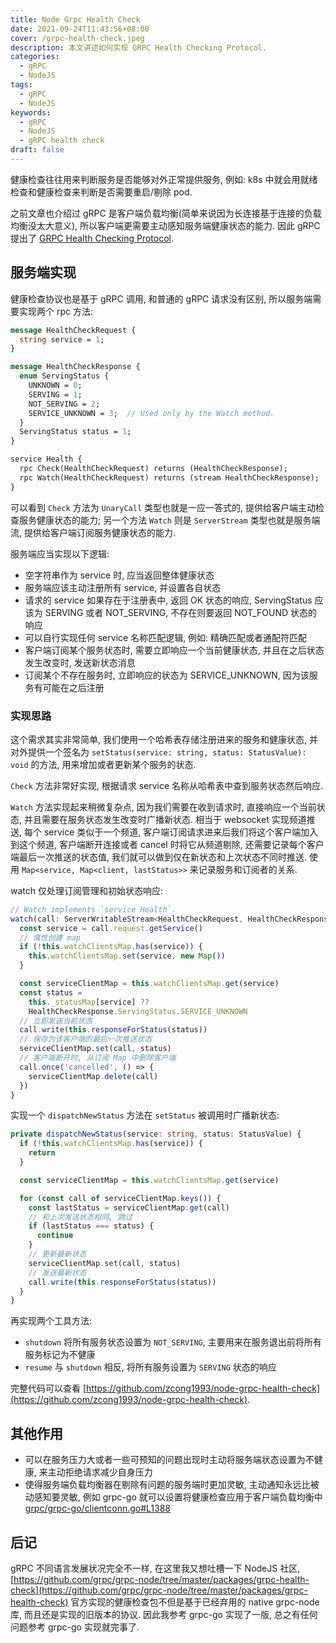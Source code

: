 ```yaml
---
title: Node Grpc Health Check
date: 2021-09-24T11:43:56+08:00
cover: /grpc-health-check.jpeg
description: 本文讲述如何实现 GRPC Health Checking Protocol.
categories:
  - gRPC
  - NodeJS
tags:
  - gRPC
  - NodeJS
keywords:
  - gRPC
  - NodeJS
  - gRPC health check
draft: false
---
```


健康检查往往用来判断服务是否能够对外正常提供服务, 例如: k8s 中就会用就绪检查和健康检查来判断是否需要重启/剔除 pod.

之前文章也介绍过 gRPC 是客户端负载均衡(简单来说因为长连接基于连接的负载均衡没太大意义), 所以客户端更需要主动感知服务端健康状态的能力. 因此 gRPC 提出了 [GRPC Health Checking Protocol](https://github.com/grpc/grpc/blob/master/doc/health-checking.md).

<!--more-->

## 服务端实现

健康检查协议也是基于 gRPC 调用, 和普通的 gRPC 请求没有区别, 所以服务端需要实现两个 rpc 方法:

```protobuf
message HealthCheckRequest {
  string service = 1;
}

message HealthCheckResponse {
  enum ServingStatus {
    UNKNOWN = 0;
    SERVING = 1;
    NOT_SERVING = 2;
    SERVICE_UNKNOWN = 3;  // Used only by the Watch method.
  }
  ServingStatus status = 1;
}

service Health {
  rpc Check(HealthCheckRequest) returns (HealthCheckResponse);
  rpc Watch(HealthCheckRequest) returns (stream HealthCheckResponse);
}
```

可以看到 `Check` 方法为 `UnaryCall` 类型也就是一应一答式的, 提供给客户端主动检查服务健康状态的能力; 另一个方法 `Watch` 则是 `ServerStream` 类型也就是服务端流, 提供给客户端订阅服务健康状态的能力.

服务端应当实现以下逻辑:

- 空字符串作为 service 时, 应当返回整体健康状态
- 服务端应该主动注册所有 service, 并设置各自状态
- 请求的 service 如果存在于注册表中, 返回 OK 状态的响应, ServingStatus 应该为 SERVING 或者 NOT_SERVING, 不存在则要返回 NOT_FOUND 状态的响应
- 可以自行实现任何 service 名称匹配逻辑, 例如: 精确匹配或者通配符匹配
- 客户端订阅某个服务状态时, 需要立即响应一个当前健康状态, 并且在之后状态发生改变时, 发送新状态消息
- 订阅某个不存在服务时, 立即响应的状态为 SERVICE_UNKNOWN, 因为该服务有可能在之后注册

### 实现思路

这个需求其实非常简单, 我们使用一个哈希表存储注册进来的服务和健康状态, 并对外提供一个签名为 `setStatus(service: string, status: StatusValue): void` 的方法, 用来增加或者更新某个服务的状态.

`Check` 方法非常好实现, 根据请求 service 名称从哈希表中查到服务状态然后响应.

`Watch` 方法实现起来稍微复杂点, 因为我们需要在收到请求时, 直接响应一个当前状态, 并且需要在服务状态发生改变时广播新状态. 相当于 websocket 实现频道推送, 每个 service 类似于一个频道, 客户端订阅请求进来后我们将这个客户端加入到这个频道, 客户端断开连接或者 cancel 时将它从频道剔除, 还需要记录每个客户端最后一次推送的状态值, 我们就可以做到仅在新状态和上次状态不同时推送. 使用 `Map<service, Map<client, lastStatus>>` 来记录服务和订阅者的关系.

watch 仅处理订阅管理和初始状态响应:

```ts
// Watch implements `service Health`.
watch(call: ServerWritableStream<HealthCheckRequest, HealthCheckResponse>) {
  const service = call.request.getService()
  // 惰性创建 map
  if (!this.watchClientsMap.has(service)) {
    this.watchClientsMap.set(service, new Map())
  }

  const serviceClientMap = this.watchClientsMap.get(service)
  const status =
    this._statusMap[service] ??
    HealthCheckResponse.ServingStatus.SERVICE_UNKNOWN
  // 立即发送当前状态
  call.write(this.responseForStatus(status))
  // 保存为该客户端的最后一次推送状态
  serviceClientMap.set(call, status)
  // 客户端断开时, 从订阅 Map 中删除客户端
  call.once('cancelled', () => {
    serviceClientMap.delete(call)
  })
}
```

实现一个 `dispatchNewStatus` 方法在 `setStatus` 被调用时广播新状态:

```ts
private dispatchNewStatus(service: string, status: StatusValue) {
  if (!this.watchClientsMap.has(service)) {
    return
  }

  const serviceClientMap = this.watchClientsMap.get(service)

  for (const call of serviceClientMap.keys()) {
    const lastStatus = serviceClientMap.get(call)
    // 和上次发送状态相同, 跳过
    if (lastStatus === status) {
      continue
    }
    // 更新最新状态
    serviceClientMap.set(call, status)
    // 发送最新状态
    call.write(this.responseForStatus(status))
  }
}
```

再实现两个工具方法:

- `shutdown` 将所有服务状态设置为 `NOT_SERVING`, 主要用来在服务退出前将所有服务标记为不健康
- `resume` 与 `shutdown` 相反, 将所有服务设置为 `SERVING` 状态的响应

完整代码可以查看 [https://github.com/zcong1993/node-grpc-health-check](https://github.com/zcong1993/node-grpc-health-check).

## 其他作用

- 可以在服务压力大或者一些可预知的问题出现时主动将服务端状态设置为不健康, 来主动拒绝请求减少自身压力
- 使得服务端负载均衡器在剔除有问题的服务端时更加灵敏, 主动通知永远比被动感知要灵敏, 例如 grpc-go 就可以设置将健康检查应用于客户端负载均衡中 [grpc/grpc-go/clientconn.go#L1388](https://github.com/grpc/grpc-go/blob/6ff68b489ecba2884aff152835d745389598935a/clientconn.go#L1388)

## 后记

gRPC 不同语言发展状况完全不一样, 在这里我又想吐槽一下 NodeJS 社区, [https://github.com/grpc/grpc-node/tree/master/packages/grpc-health-check](https://github.com/grpc/grpc-node/tree/master/packages/grpc-health-check) 官方实现的健康检查包不但是基于已经弃用的 native grpc-node 库, 而且还是实现的旧版本的协议. 因此我参考 grpc-go 实现了一版, 总之有任何问题参考 grpc-go 实现就完事了.
